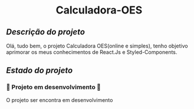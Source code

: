 
 # <h1 align="center">Calculadora-OES</h1>


 ## *Descrição do projeto*


Olá, tudo bem, o projeto Calculadora OES(online e simples), tenho objetivo aprimorar os meus conhecimentos de React.Js e Styled-Components.

## *Estado do projeto*

### :construction: Projeto em desenvolvimento :construction:
 
<p>O projeto ser encontra em desenvolvimento</p>

